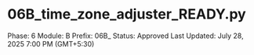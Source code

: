 # 06B_time_zone_adjuster_READY.py

Phase: 6
Module: B
Prefix: 06B_
Status: Approved
Last Updated: July 28, 2025 7:00 PM (GMT+5:30)
